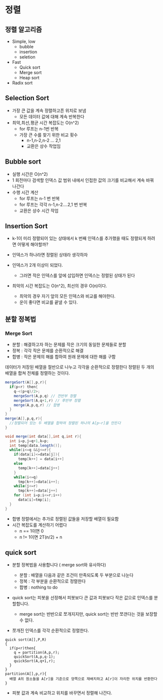# 정렬
## 정렬 알고리즘

* Simple, low
  * bubble
  * insertion
  * seletion
* Fast
  * Quick sort
  * Merge sort
  * Heap sort
* Radix sort 

## Selection Sort

* 가장 큰 값을 계속 정렬하고픈 위치로 보냄
  * 모든 데이터 값에 대해 계속 반복한다
* 최악,최선,평균 시간 복잡도는 O(n^2)
  * for 루프는 n-1번 반복
  * 가장 큰 수를 찾기 위한 비교 횟수 
    * n-1,n-2,n-2 ... 2,1
    * 교환은 상수 작업임

## Bubble sort

* 실행 시간은 O(n^2)
* 1 회전마다 검색할 인덱스 값 범위 내에서 인접한 값의 크기를 비교해서 계속 바꿔 나간다
* 수행 시간 계산
  * for 루프는 n-1 번 반복
  * for 루프는 각각 n-1,n-2....2,1 번 반복
  * 교환은 상수 시간 작업

## Insertion Sort

* k-1이 미리 정렬되어 있는 상태에서 k 번째 인덱스를 추가했을 때도 정렬되게 하려면 어떻게 해야할까?
* 인덱스가 하나라면 정렬된 상태라 생각하자
* 인덱스가 2개 이상이 되었다.   
  * 그러면 작은 인덱스를 앞에 삽입하면 인덱스는 정렬된 상태가 된다

* 최악의 시간 복잡도는 O(n^2), 최선의 경우 O(n)이다.
  * 최악의 경우 자기 앞의 모든 인덱스와 비교를 해야한다.
  * 운이 좋다면 비교를 끝낼 수 있다.

## 분할 정복법

### Merge Sort

* 분할 : 해결하고자 하는 문제를 작은 크기의 동일한 문제들로 분할
* 정복 : 각각 작은 문제를 순환적으로 해결
* 합병 : 작은 문제의 해를 합하여 원래 문제에 대한 해를 구함

데이터가 저장된 배열을 절반으로 나누고 각각을 순환적으로 정렬한다
정렬된 두 개의 배열을 합쳐 전체를 정렬하는 것이다.

```java
mergeSort(A[],p,r){
  if(p<r) then{
    q-<(p+q)/2>;
    mergeSort(A,p,q) // 전반부 정렬
    mergeSort(A,q+1,r) // 후반부 정렬
    merge(A,p,q,r) // 합병
  }
}
merge(A[],p,q,r){
  //정렬되어 있는 두 배열을 합하여 정렬된 하나의 A[p~r]을 만든다
}
```
```java
void merge(int data[],int q,int r){
  int i=p,j=q+1,k=p;
  int temp[data.length()];
  while(i<=q &&j<=r){
    if(data[i]<=data[j]){
      temp[k++] = data[i++]
    else
      temp[k++]=data[j++]
    }
    while(i<=q)
      tmp[k++]=data[i++];
    while(j<=r)
      tmp[k++]=data[j++]
    for (int i=p;i<=r;i++)
      data[i]=tmp[i];
  }
}
```
* 합병 정렬에서는 추가로 정렬된 값들을 저장할 배열이 필요함
* 시간 복잡도를 계산하기 어렵다
  * n == 1이면 0
  * n != 1이면 2T(n/2) + n 

## quick sort

* 분할 정복법을 사용합니다 ( merge sort와 유사하다)
  * 분할 : 배열을 다음과 같은 조건이 만족되도록 두 부분으로 나눈다
  * 정복 : 각 부분을 순환적으로 정렬한다
  * 합병 : nothing to do

* quick sort는 피봇을 선정해서 피봇보다 큰 값과 피봇보다 작은 값으로 인덱스를 분할합니다.
  * merge sort는 반반으로 쪼개지지만, quick sort는 반반 쪼갠다는 것을 보장할 수 없다.
* 쪼개진 인덱스를 각각 순환적으로 정렬한다.

```sudo
quick sort(A[],P,R)
{
  if(p<r)then{
    q = partition(A,p,r);
    quickSort(A,p,q-1);
    quickSort(A,q+1,r);
  }
}
partition(A[],p,r){
  배열 A의 원소들을 A[r]을 기준으로 양쪽으로 재배치하고 A[r]이 자리한 위치를 반환한다
}
```

* 피봇 값과 계속 비교하고 위치를 바꾸면서 정렬해 나간다.